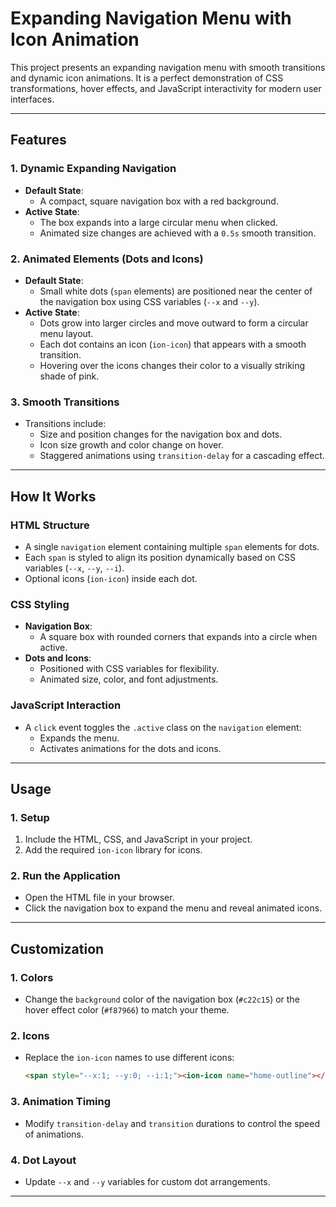 # Expanding Navigation Menu with Icon Animation

This project presents an expanding navigation menu with smooth transitions and dynamic icon animations. It is a perfect demonstration of CSS transformations, hover effects, and JavaScript interactivity for modern user interfaces.

---

## Features

### **1. Dynamic Expanding Navigation**
- **Default State**:
  - A compact, square navigation box with a red background.
- **Active State**:
  - The box expands into a large circular menu when clicked.
  - Animated size changes are achieved with a `0.5s` smooth transition.

### **2. Animated Elements (Dots and Icons)**
- **Default State**:
  - Small white dots (`span` elements) are positioned near the center of the navigation box using CSS variables (`--x` and `--y`).
- **Active State**:
  - Dots grow into larger circles and move outward to form a circular menu layout.
  - Each dot contains an icon (`ion-icon`) that appears with a smooth transition.
  - Hovering over the icons changes their color to a visually striking shade of pink.

### **3. Smooth Transitions**
- Transitions include:
  - Size and position changes for the navigation box and dots.
  - Icon size growth and color change on hover.
  - Staggered animations using `transition-delay` for a cascading effect.

---

## How It Works

### **HTML Structure**
- A single `navigation` element containing multiple `span` elements for dots.
- Each `span` is styled to align its position dynamically based on CSS variables (`--x`, `--y`, `--i`).
- Optional icons (`ion-icon`) inside each dot.

### **CSS Styling**
- **Navigation Box**:
  - A square box with rounded corners that expands into a circle when active.
- **Dots and Icons**:
  - Positioned with CSS variables for flexibility.
  - Animated size, color, and font adjustments.

### **JavaScript Interaction**
- A `click` event toggles the `.active` class on the `navigation` element:
  - Expands the menu.
  - Activates animations for the dots and icons.

---

## Usage

### **1. Setup**
1. Include the HTML, CSS, and JavaScript in your project.
2. Add the required `ion-icon` library for icons.

### **2. Run the Application**
- Open the HTML file in your browser.
- Click the navigation box to expand the menu and reveal animated icons.

---

## Customization

### **1. Colors**
- Change the `background` color of the navigation box (`#c22c15`) or the hover effect color (`#f87966`) to match your theme.

### **2. Icons**
- Replace the `ion-icon` names to use different icons:
  ```html
  <span style="--x:1; --y:0; --i:1;"><ion-icon name="home-outline"></ion-icon></span>
  ```

### **3. Animation Timing**
- Modify `transition-delay` and `transition` durations to control the speed of animations.

### **4. Dot Layout**
- Update `--x` and `--y` variables for custom dot arrangements.

---


